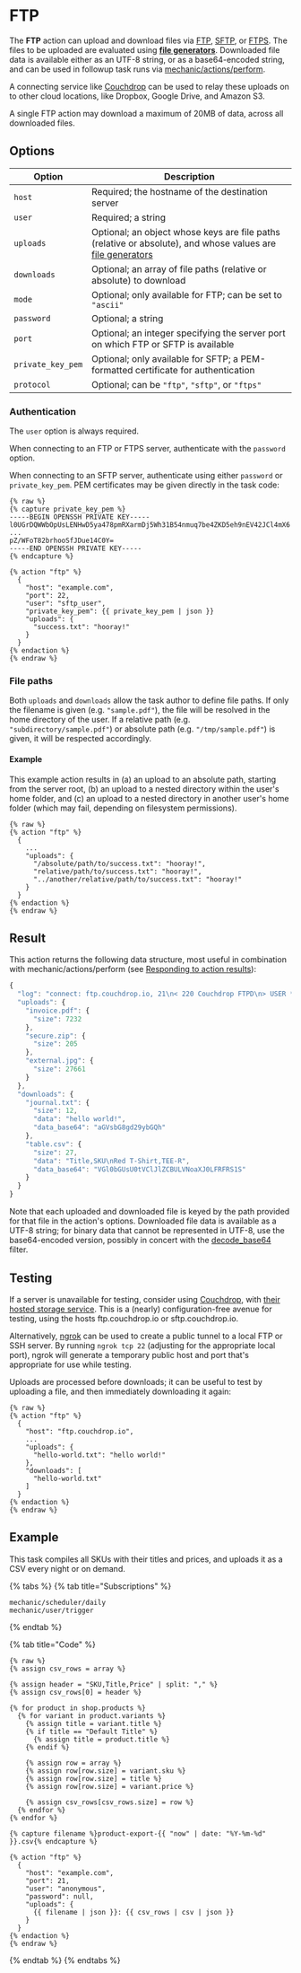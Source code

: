 # FTP

The **FTP** action can upload and download files via [FTP](https://en.wikipedia.org/wiki/File\_Transfer\_Protocol), [SFTP](https://en.wikipedia.org/wiki/SSH\_File\_Transfer\_Protocol), or [FTPS](https://en.wikipedia.org/wiki/FTPS). The files to be uploaded are evaluated using [**file generators**](file-generators/). Downloaded file data is available either as an UTF-8 string, or as a base64-encoded string, and can be used in followup task runs via [mechanic/actions/perform](../../techniques/responding-to-action-results.md).

A connecting service like [Couchdrop](https://couchdrop.io/) can be used to relay these uploads on to other cloud locations, like Dropbox, Google Drive, and Amazon S3.

A single FTP action may download a maximum of 20MB of data, across all downloaded files.

## Options

| Option            | Description                                                                                                                    |
| ----------------- | ------------------------------------------------------------------------------------------------------------------------------ |
| `host`            | Required; the hostname of the destination server                                                                               |
| `user`            | Required; a string                                                                                                             |
| `uploads`         | Optional; an object whose keys are file paths (relative or absolute), and whose values are [file generators](file-generators/) |
| `downloads`       | Optional; an array of file paths (relative or absolute) to download                                                            |
| `mode`            | Optional; only available for FTP; can be set to `"ascii"`                                                                      |
| `password`        | Optional; a string                                                                                                             |
| `port`            | Optional; an integer specifying the server port on which FTP or SFTP is available                                              |
| `private_key_pem` | Optional; only available for SFTP; a PEM-formatted certificate for authentication                                              |
| `protocol`        | Optional; can be `"ftp"`, `"sftp"`, or `"ftps"`                                                                                |

### Authentication

The `user` option is always required.

When connecting to an FTP or FTPS server, authenticate with the `password` option.

When connecting to an SFTP server, authenticate using either `password` or `private_key_pem`. PEM certificates may be given directly in the task code:

```liquid
{% raw %}
{% capture private_key_pem %}
-----BEGIN OPENSSH PRIVATE KEY-----
l0UGrDQWWbOpUsLENHwD5ya478pmRXarmDj5Wh31B54nmuq7be4ZKD5eh9nEV42JCl4mX6
...
pZ/WFoT82brhooSfJDue14C0Y=
-----END OPENSSH PRIVATE KEY-----
{% endcapture %}

{% action "ftp" %}
  {
    "host": "example.com",
    "port": 22,
    "user": "sftp_user",
    "private_key_pem": {{ private_key_pem | json }}
    "uploads": {
      "success.txt": "hooray!"
    }
  }
{% endaction %}
{% endraw %}
```

### File paths

Both `uploads` and `downloads` allow the task author to define file paths. If only the filename is given (e.g. `"sample.pdf"`), the file will be resolved in the home directory of the user. If a relative path (e.g. `"subdirectory/sample.pdf"`) or absolute path (e.g. `"/tmp/sample.pdf"`) is given, it will be respected accordingly.

#### Example

This example action results in (a) an upload to an absolute path, starting from the server root, (b) an upload to a nested directory within the user's home folder, and (c) an upload to a nested directory in another user's home folder (which may fail, depending on filesystem permissions).

```liquid
{% raw %}
{% action "ftp" %}
  {
    ...
    "uploads": {
      "/absolute/path/to/success.txt": "hooray!",
      "relative/path/to/success.txt": "hooray!",
      "../another/relative/path/to/success.txt": "hooray!"
    }
  }
{% endaction %}
{% endraw %}
```

## Result

This action returns the following data structure, most useful in combination with mechanic/actions/perform (see [Responding to action results](../../techniques/responding-to-action-results.md)):

```javascript
{
  "log": "connect: ftp.couchdrop.io, 21\n< 220 Couchdrop FTPD\n> USER ********\n< 331 Username ok, send password.\n> PASS ********\n< 230 Welcome ********\n> TYPE I\n< 200 Type set to: Binary.\n> TYPE I\n< 200 Type set to: Binary.\n> PASV\n< 227 Entering passive mode (178,128,9,71,234,153).\n> STOR journal.txt\n< 125 Data connection already open. Transfer starting.\n< 226 Transfer complete.\n> TYPE I\n< 200 Type set to: Binary.\n> TYPE I\n< 200 Type set to: Binary.\n> PASV\n< 227 Entering passive mode (178,128,9,71,234,98).\n> STOR table.csv\n< 125 Data connection already open. Transfer starting.\n< 226 Transfer complete.\n> TYPE I\n< 200 Type set to: Binary.\n> TYPE I\n< 200 Type set to: Binary.\n> PASV\n< 227 Entering passive mode (178,128,9,71,234,135).\n> STOR invoice.pdf\n< 125 Data connection already open. Transfer starting.\n< 226 Transfer complete.\n> TYPE I\n< 200 Type set to: Binary.\n> TYPE I\n< 200 Type set to: Binary.\n> PASV\n< 227 Entering passive mode (178,128,9,71,234,101).\n> STOR secure.zip\n< 125 Data connection already open. Transfer starting.\n< 226 Transfer complete.\n> TYPE I\n< 200 Type set to: Binary.\n> TYPE I\n< 200 Type set to: Binary.\n> PASV\n< 227 Entering passive mode (178,128,9,71,234,100).\n> STOR external.jpg\n< 125 Data connection already open. Transfer starting.\n< 226 Transfer complete.\n> TYPE I\n< 200 Type set to: Binary.\n> TYPE I\n< 200 Type set to: Binary.\n> PASV\n< 227 Entering passive mode (178,128,9,71,234,183).\n> RETR journal.txt\n< 125 Data connection already open. Transfer starting.\n< 226 Transfer complete.\n> TYPE I\n< 200 Type set to: Binary.\n> TYPE I\n< 200 Type set to: Binary.\n> PASV\n< 227 Entering passive mode (178,128,9,71,234,149).\n> RETR table.csv\n< 125 Data connection already open. Transfer starting.\n< 226 Transfer complete.\n> TYPE I\n< 200 Type set to: Binary.\n",
  "uploads": {
    "invoice.pdf": {
      "size": 7232
    },
    "secure.zip": {
      "size": 205
    },
    "external.jpg": {
      "size": 27661
    }
  },
  "downloads": {
    "journal.txt": {
      "size": 12,
      "data": "hello world!",
      "data_base64": "aGVsbG8gd29ybGQh"
    },
    "table.csv": {
      "size": 27,
      "data": "Title,SKU\nRed T-Shirt,TEE-R",
      "data_base64": "VGl0bGUsU0tVClJlZCBULVNoaXJ0LFRFRS1S"
    }
  }
}
```

Note that each uploaded and downloaded file is keyed by the path provided for that file in the action's options. Downloaded file data is available as a UTF-8 string; for binary data that cannot be represented in UTF-8, use the base64-encoded version, possibly in concert with the [decode\_base64](https://learn.mechanic.dev/platform/liquid/filters#base-64-decode\_base64) filter.

## Testing

If a server is unavailable for testing, consider using [Couchdrop](https://couchdrop.io/), with [their hosted storage service](https://couchdrop.io/features/hosted-storage). This is a (nearly) configuration-free avenue for testing, using the hosts ftp.couchdrop.io or sftp.couchdrop.io.

Alternatively, [ngrok](https://ngrok.com/) can be used to create a public tunnel to a local FTP or SSH server. By running `ngrok tcp 22` (adjusting for the appropriate local port), ngrok will generate a temporary public host and port that's appropriate for use while testing.

Uploads are processed before downloads; it can be useful to test by uploading a file, and then immediately downloading it again:

```liquid
{% raw %}
{% action "ftp" %}
  {
    "host": "ftp.couchdrop.io",
    ...
    "uploads": {
      "hello-world.txt": "hello world!"
    },
    "downloads": [
      "hello-world.txt"
    ]
  }
{% endaction %}
{% endraw %}
```

## Example

This task compiles all SKUs with their titles and prices, and uploads it as a CSV every night or on demand.

{% tabs %}
{% tab title="Subscriptions" %}
```
mechanic/scheduler/daily
mechanic/user/trigger
```
{% endtab %}

{% tab title="Code" %}
```liquid
{% raw %}
{% assign csv_rows = array %}

{% assign header = "SKU,Title,Price" | split: "," %}
{% assign csv_rows[0] = header %}

{% for product in shop.products %}
  {% for variant in product.variants %}
    {% assign title = variant.title %}
    {% if title == "Default Title" %}
      {% assign title = product.title %}
    {% endif %}

    {% assign row = array %}
    {% assign row[row.size] = variant.sku %}
    {% assign row[row.size] = title %}
    {% assign row[row.size] = variant.price %}

    {% assign csv_rows[csv_rows.size] = row %}
  {% endfor %}
{% endfor %}

{% capture filename %}product-export-{{ "now" | date: "%Y-%m-%d" }}.csv{% endcapture %}

{% action "ftp" %}
  {
    "host": "example.com",
    "port": 21,
    "user": "anonymous",
    "password": null,
    "uploads": {
      {{ filename | json }}: {{ csv_rows | csv | json }}
    }
  }
{% endaction %}
{% endraw %}
```
{% endtab %}
{% endtabs %}
